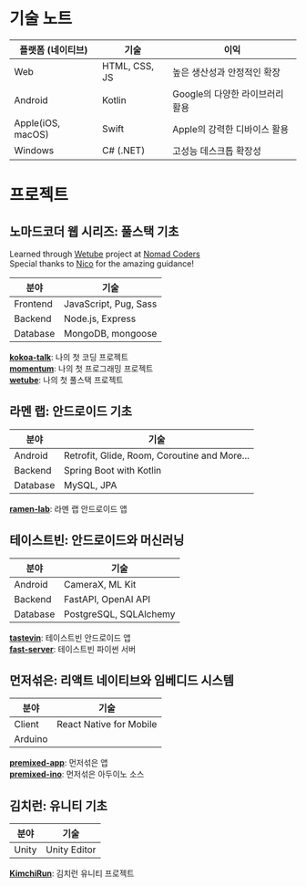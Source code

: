 # 기술 노트

| 플랫폼 (네이티브) | 기술          | 이익                            |
| ----------------- | ------------- | ------------------------------- |
| Web               | HTML, CSS, JS | 높은 생산성과 안정적인 확장     |
| Android           | Kotlin        | Google의 다양한 라이브러리 활용 |
| Apple(iOS, macOS) | Swift         | Apple의 강력한 디바이스 활용    |
| Windows           | C# (.NET)     | 고성능 데스크톱 확장성          |

# 프로젝트

## 노마드코더 웹 시리즈: 풀스택 기초

Learned through [Wetube](https://github.com/yurucoder/wetube) project at [Nomad Coders](https://nomadcoders.co/wetube)  
Special thanks to [Nico](https://github.com/serranoarevalo) for the amazing guidance!

| 분야     | 기술                  |
| -------- | --------------------- |
| Frontend | JavaScript, Pug, Sass |
| Backend  | Node.js, Express      |
| Database | MongoDB, mongoose     |

[**kokoa-talk**](https://github.com/yurucoder/kokoa-talk): 나의 첫 코딩 프로젝트  
[**momentum**](https://github.com/yurucoder/momentum): 나의 첫 프로그래밍 프로젝트  
[**wetube**](https://github.com/yurucoder/wetube): 나의 첫 풀스택 프로젝트

## 라멘 랩: 안드로이드 기초

| 분야     | 기술                                         |
| -------- | -------------------------------------------- |
| Android  | Retrofit, Glide, Room, Coroutine and More... |
| Backend  | Spring Boot with Kotlin                      |
| Database | MySQL, JPA                                   |

[**ramen-lab**](https://github.com/yurucoder/ramen-lab): 라멘 랩 안드로이드 앱

## 테이스트빈: 안드로이드와 머신러닝

| 분야     | 기술                   |
| -------- | ---------------------- |
| Android  | CameraX, ML Kit        |
| Backend  | FastAPI, OpenAI API    |
| Database | PostgreSQL, SQLAlchemy |

[**tastevin**](https://github.com/yurucoder/tastevin): 테이스트빈 안드로이드 앱  
[**fast-server**](https://github.com/yurucoder/fast-server): 테이스트빈 파이썬 서버

## 먼저섞은: 리액트 네이티브와 임베디드 시스템

| 분야    | 기술                    |
| ------- | ----------------------- |
| Client  | React Native for Mobile |
| Arduino |                         |

[**premixed-app**](https://github.com/yurucoder/premixed-app): 먼저섞은 앱  
[**premixed-ino**](https://github.com/yurucoder/premixed-ino): 먼저섞은 아두이노 소스

## 김치런: 유니티 기초

| 분야  | 기술         |
| ----- | ------------ |
| Unity | Unity Editor |

[**KimchiRun**](https://github.com/yurucoder/KimchiRun): 김치런 유니티 프로젝트
